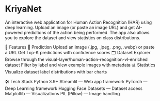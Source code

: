 # KriyaNet
An interactive web application for Human Action Recognition (HAR) using deep learning. Upload an image (or paste an image URL) and get AI-powered predictions of the action being performed. The app also allows you to explore the dataset and view statistics on class distributions.

🚀 Features
  🔮 Prediction
      Upload an image (.jpg, .jpeg, .png, .webp) or paste a URL
      Get Top-K predictions with confidence scores
  🗂 Dataset Explorer
      Browse through the visual-layer/human-action-recognition-vl-enriched dataset
      Filter by label and view example images with metadata
  📊 Statistics
      Visualize dataset label distributions with bar charts

🛠️ Tech Stack
  Python 3.9+
  Streamlit
     — Web app framework
  PyTorch
     — Deep Learning framework
  Hugging Face Datasets
     — Dataset access
  Matplotlib
     — Visualizations
  PIL (Pillow)
     — Image handling
